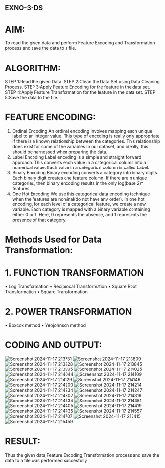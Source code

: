 ## EXNO-3-DS

# AIM:
To read the given data and perform Feature Encoding and Transformation process and save the data to a file.

# ALGORITHM:
STEP 1:Read the given Data.
STEP 2:Clean the Data Set using Data Cleaning Process.
STEP 3:Apply Feature Encoding for the feature in the data set.
STEP 4:Apply Feature Transformation for the feature in the data set.
STEP 5:Save the data to the file.

# FEATURE ENCODING:
1. Ordinal Encoding
An ordinal encoding involves mapping each unique label to an integer value. This type of encoding is really only appropriate if there is a known relationship between the categories. This relationship does exist for some of the variables in our dataset, and ideally, this should be harnessed when preparing the data.
2. Label Encoding
Label encoding is a simple and straight forward approach. This converts each value in a categorical column into a numerical value. Each value in a categorical column is called Label.
3. Binary Encoding
Binary encoding converts a category into binary digits. Each binary digit creates one feature column. If there are n unique categories, then binary encoding results in the only log(base 2)ⁿ features.
4. One Hot Encoding
We use this categorical data encoding technique when the features are nominal(do not have any order). In one hot encoding, for each level of a categorical feature, we create a new variable. Each category is mapped with a binary variable containing either 0 or 1. Here, 0 represents the absence, and 1 represents the presence of that category.

# Methods Used for Data Transformation:
  # 1. FUNCTION TRANSFORMATION
• Log Transformation
• Reciprocal Transformation
• Square Root Transformation
• Square Transformation
  # 2. POWER TRANSFORMATION
• Boxcox method
• Yeojohnson method

# CODING AND OUTPUT:
  ![Screenshot 2024-11-17 213731](https://github.com/user-attachments/assets/bafa5ed6-dfad-4f02-93e8-e89c2d11c3e2)
  ![Screenshot 2024-11-17 213809](https://github.com/user-attachments/assets/478d1ce9-16d7-4c11-9711-59837a519955)
  ![Screenshot 2024-11-17 213828](https://github.com/user-attachments/assets/c0fcc873-460a-466b-8f87-cfe88ea09db6)
  ![Screenshot 2024-11-17 213845](https://github.com/user-attachments/assets/0515919a-d018-4ea4-84e0-ce34967674ea)
  ![Screenshot 2024-11-17 213905](https://github.com/user-attachments/assets/f1fb656d-c08f-46a2-af7f-fc717dcd1b88)
  ![Screenshot 2024-11-17 214025](https://github.com/user-attachments/assets/81c90254-9015-4352-9208-6096e81a6c44)
  ![Screenshot 2024-11-17 214044](https://github.com/user-attachments/assets/f535a941-fda1-4577-b39b-cbc3d85c62b5)
  ![Screenshot 2024-11-17 214109](https://github.com/user-attachments/assets/5961e133-ef83-4872-a88d-00f362758f6b)
  ![Screenshot 2024-11-17 214129](https://github.com/user-attachments/assets/92bd7991-9500-48e9-ac8b-fe1c4cec2e43)
  ![Screenshot 2024-11-17 214146](https://github.com/user-attachments/assets/158d2953-61d8-42bd-a172-0b424572234f)
  ![Screenshot 2024-11-17 214200](https://github.com/user-attachments/assets/e150bae0-d635-4461-84b1-e51679d931f3)
  ![Screenshot 2024-11-17 214214](https://github.com/user-attachments/assets/7b21b746-00cb-477a-812b-dfba4e7921c8)
  ![Screenshot 2024-11-17 214234](https://github.com/user-attachments/assets/22b38dcf-06a1-45c1-8a2e-e5d23882faa8)
  ![Screenshot 2024-11-17 214247](https://github.com/user-attachments/assets/aa091973-5961-447f-888b-e0af4175851e)
  ![Screenshot 2024-11-17 214302](https://github.com/user-attachments/assets/09530edf-615f-4144-b80f-b2b709890813)
  ![Screenshot 2024-11-17 214319](https://github.com/user-attachments/assets/2c8984dd-fa32-44b0-9307-36d5ce4f7fee)
  ![Screenshot 2024-11-17 214334](https://github.com/user-attachments/assets/932de64d-88a4-4d28-82fc-dfc186810920)
  ![Screenshot 2024-11-17 214351](https://github.com/user-attachments/assets/65c24c1e-44f7-4b9a-9494-fb2074a7977c)
  ![Screenshot 2024-11-17 214405](https://github.com/user-attachments/assets/e04987e0-d901-49bc-8eb8-cda0ea081a47)
  ![Screenshot 2024-11-17 214419](https://github.com/user-attachments/assets/c977b08e-2204-44c1-aca7-078abd397d08)
  ![Screenshot 2024-11-17 214435](https://github.com/user-attachments/assets/904ea4ac-6a06-45ba-be02-8281df2cde31)
  ![Screenshot 2024-11-17 214557](https://github.com/user-attachments/assets/916a87a0-171b-400d-9f2e-b434801b5fa4)
  ![Screenshot 2024-11-17 214707](https://github.com/user-attachments/assets/3ae4ddbe-30fd-4bce-a98a-9360578ff7f5)
  ![Screenshot 2024-11-17 215415](https://github.com/user-attachments/assets/271e4d66-495d-4b87-80c6-1b1a292ae054)
  ![Screenshot 2024-11-17 215459](https://github.com/user-attachments/assets/6898206b-5837-497f-a050-39a33b0dc0b3)
# RESULT:
   Thus the given data,Feature Encoding,Transformation process and save the data to a file was performed succesfully
       

       
